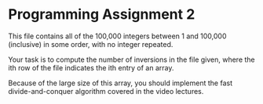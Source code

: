 # Programming Assignment 2
This file contains all of the 100,000 integers between 1 and 100,000
(inclusive) in some order, with no integer repeated.

Your task is to compute the number of inversions in the file given, where the
ith row of the file indicates the ith entry of an array.

Because of the large size of this array, you should implement the fast
divide-and-conquer algorithm covered in the video lectures.
